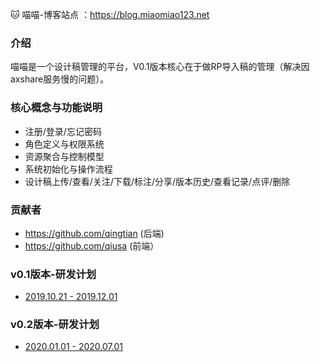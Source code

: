 
:cat: 喵喵-博客站点 ：https://blog.miaomiao123.net 

### 介绍

喵喵是一个设计稿管理的平台，V0.1版本核心在于做RP导入稿的管理（解决因axshare服务慢的问题）。

### 核心概念与功能说明

* 注册/登录/忘记密码
* 角色定义与权限系统
* 资源聚合与控制模型
* 系统初始化与操作流程
* 设计稿上传/查看/关注/下载/标注/分享/版本历史/查看记录/点评/删除

### 贡献者

* https://github.com/qingtian (后端)
* https://github.com/qiusa (前端）

### v0.1版本-研发计划

* [2019.10.21 - 2019.12.01](https://blog.miaomiao123.net/plan) 

### v0.2版本-研发计划
* [2020.01.01 - 2020.07.01](https://blog.miaomiao123.net/plan20200101-20200701)

